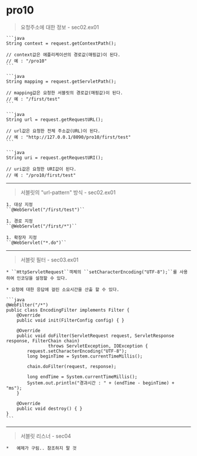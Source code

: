 #	pro10

>	요청주소에 대한 정보 - sec02.ex01

	```java
	String context = request.getContextPath();
	
	// context값은 에플리케이션의 경로값(매핑값)이 된다.
	// 예 : "/pro10"
	```
	
	```java
	String mapping = request.getServletPath();
	
	// mapping값은 요청한 서블릿의 경로값(매핑값)이 된다.
	// 예 : "/first/test"
	```
	
	```java
	String url = request.getRequestURL();
	
	// url값은 요청한 전체 주소값(URL)이 된다.
	// 예 : "http://127.0.0.1/8090/pro10/first/test"
	```
	
	```java
	String uri = request.getRequestURI();
	
	// uri값은 요청한 URI값이 된다.
	// 예 : "/pro10/first/test"
	
---

>	서블릿의 "url-pattern" 방식 - sec02.ex01

	1. 대상 지정
	``@WebServlet("/first/test")``
	
	1. 경로 지정
	``@WebServlet("/first/*")``
	
	1. 확장자 지정
	``@WebServlet("*.do")``
	
---

>	서블릿 필터 - sec03.ex01

	* ``HttpServletRequest``객체의 ``setCharacterEncoding("UTF-8");``를 사용하여 인코딩을 설정할 수 있다.
	
	* 요청에 대한 응답에 걸린 소요시간을 산출 할 수 있다.
	
	```java
	@WebFilter("/*")
	public class EncodingFilter implements Filter {
		@Override
		public void init(FilterConfig config) { }
		
		@Override
		public void doFilter(ServletRequest request, ServletResponse response, FilterChain chain) 
					throws ServletException, IOException {
			request.setCharacterEncoding("UTF-8");
			long beginTime = System.currentTimeMillis();
			
			chain.doFilter(request, response);
			
			long endTime = System.currentTimeMillis();
			System.out.println("경과시간 : " + (endTime - beginTime) + "ms");
		}
		
		@Override
		public void destroy() { }
	}
	```
	
---

>	서블릿 리스너 - sec04

	*	예제가 구림.. 참조하지 말 것
